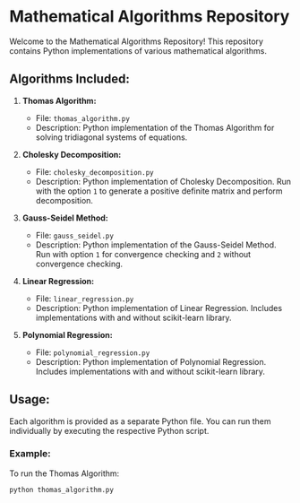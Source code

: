 # Mathematical Algorithms Repository

Welcome to the Mathematical Algorithms Repository! This repository contains Python implementations of various mathematical algorithms.

## Algorithms Included:

1. **Thomas Algorithm:**
    - File: `thomas_algorithm.py`
    - Description: Python implementation of the Thomas Algorithm for solving tridiagonal systems of equations.

2. **Cholesky Decomposition:**
    - File: `cholesky_decomposition.py`
    - Description: Python implementation of Cholesky Decomposition. Run with the option `1` to generate a positive definite matrix and perform decomposition.

3. **Gauss-Seidel Method:**
    - File: `gauss_seidel.py`
    - Description: Python implementation of the Gauss-Seidel Method. Run with option `1` for convergence checking and `2` without convergence checking.

4. **Linear Regression:**
    - File: `linear_regression.py`
    - Description: Python implementation of Linear Regression. Includes implementations with and without scikit-learn library.

5. **Polynomial Regression:**
    - File: `polynomial_regression.py`
    - Description: Python implementation of Polynomial Regression. Includes implementations with and without scikit-learn library.

## Usage:

Each algorithm is provided as a separate Python file. You can run them individually by executing the respective Python script.

### Example:

To run the Thomas Algorithm:
```bash
python thomas_algorithm.py
